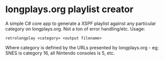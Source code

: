 # longplays.org playlist creator
A simple C# core app to generate a XSPF playlist against any particular category on longplays.org. Not a ton of error handling/etc.
Usage:
```
retrolongplay <category> <output filename>
```
Where category is defined by the URLs presented by longplays.org - eg; SNES is category 16, all Nintendo consoles is 5, etc.
